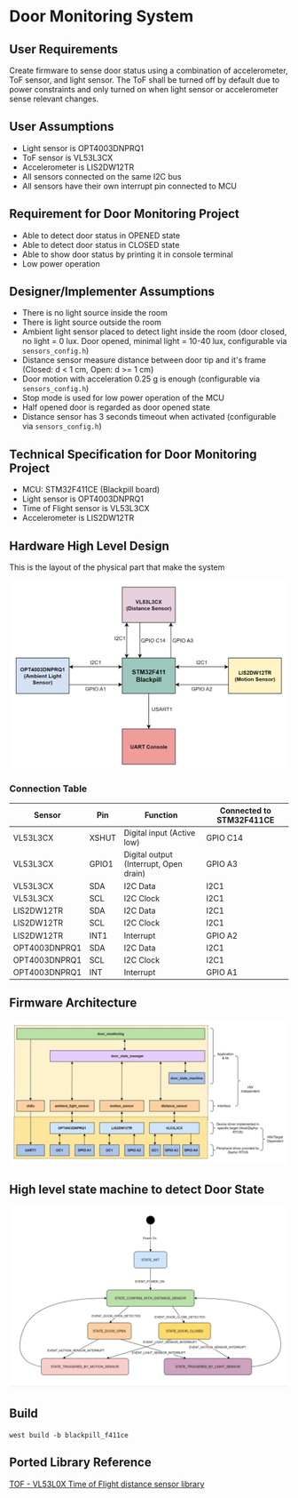 # Door Monitoring System


## User Requirements

Create firmware to sense door status using a combination of accelerometer, ToF sensor, and light sensor. The ToF shall be turned off by default due to power constraints and only turned on when light sensor or accelerometer sense relevant changes.

## User Assumptions

- Light sensor is OPT4003DNPRQ1
- ToF sensor is VL53L3CX
- Accelerometer is LIS2DW12TR
- All sensors connected on the same I2C bus
- All sensors have their own interrupt pin connected to MCU

## Requirement for Door Monitoring Project

- Able to detect door status in OPENED state
- Able to detect door status in CLOSED state
- Able to show door status by printing it in console terminal
- Low power operation

## Designer/Implementer Assumptions

- There is no light source inside the room
- There is light source outside the room
- Ambient light sensor placed to detect light inside the room (door closed, no light = 0 lux. Door opened, minimal light = 10-40 lux, configurable via `sensors_config.h`)
- Distance sensor measure distance between door tip and it's frame (Closed: d < 1 cm, Open: d >= 1 cm)
- Door motion with acceleration 0.25 g is enough (configurable via `sensors_config.h`)
- Stop mode is used for low power operation of the MCU
- Half opened door is regarded as door opened state
- Distance sensor has 3 seconds timeout when activated (configurable via `sensors_config.h`)


## Technical Specification for Door Monitoring Project

- MCU: STM32F411CE (Blackpill board)
- Light sensor is OPT4003DNPRQ1
- Time of Flight sensor is VL53L3CX
- Accelerometer is LIS2DW12TR

## Hardware High Level Design

This is the layout of the physical part that make the system

<p align="center">
  <img src="images/hw-high-level-design.png" alt="HW High-level Design">
</p>

### Connection Table

| Sensor | Pin | Function | Connected to STM32F411CE |
|--------|-----|----------|--------------|
| VL53L3CX | XSHUT | Digital input (Active low) | GPIO C14 |
| VL53L3CX | GPIO1 | Digital output (Interrupt, Open drain) | GPIO A3 |
| VL53L3CX | SDA | I2C Data | I2C1 |
| VL53L3CX | SCL | I2C Clock | I2C1 |
| LIS2DW12TR | SDA | I2C Data | I2C1 |
| LIS2DW12TR | SCL | I2C Clock | I2C1 |
| LIS2DW12TR | INT1 | Interrupt | GPIO A2 |
| OPT4003DNPRQ1 | SDA | I2C Data | I2C1 |
| OPT4003DNPRQ1 | SCL | I2C Clock | I2C1 |
| OPT4003DNPRQ1 | INT | Interrupt | GPIO A1 |

## Firmware Architecture

<p align="center">
  <img src="images/fw-arch.png" alt="Firmware Architecture Diagram">
</p>


## High level state machine to detect Door State

<p align="center">
  <img src="images/state-machine.png" alt="State Machine Diagram">
</p>

## Build

`west build -b blackpill_f411ce`

## Ported Library Reference

[TOF - VL53L0X Time of Flight distance sensor library](https://github.com/bitbank2/VL53L0X)

